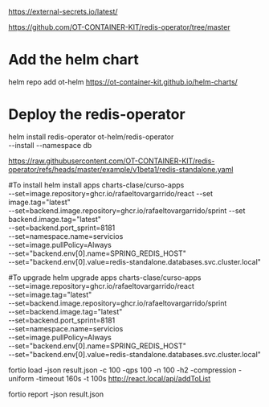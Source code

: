 https://external-secrets.io/latest/

https://github.com/OT-CONTAINER-KIT/redis-operator/tree/master

# Add the helm chart
helm repo add ot-helm https://ot-container-kit.github.io/helm-charts/

# Deploy the redis-operator

helm install redis-operator ot-helm/redis-operator \
  --install --namespace db

https://raw.githubusercontent.com/OT-CONTAINER-KIT/redis-operator/refs/heads/master/example/v1beta1/redis-standalone.yaml  


#To install
helm install   apps charts-clase/curso-apps  \
--set=image.repository=ghcr.io/rafaeltovargarrido/react  --set image.tag="latest" \
--set=backend.image.repository=ghcr.io/rafaeltovargarrido/sprint --set backend.image.tag="latest" \
--set=backend.port_sprint=8181 \
--set=namespace.name=servicios \
--set=image.pullPolicy=Always \
--set="backend.env[0].name=SPRING_REDIS_HOST" \
--set="backend.env[0].value=redis-standalone.databases.svc.cluster.local"

#To upgrade
helm upgrade apps charts-clase/curso-apps \
  --set=image.repository=ghcr.io/rafaeltovargarrido/react \
  --set=image.tag="latest" \
  --set=backend.image.repository=ghcr.io/rafaeltovargarrido/sprint \
  --set=backend.image.tag="latest" \
  --set=backend.port_sprint=8181 \
  --set=namespace.name=servicios \
  --set=image.pullPolicy=Always \
  --set="backend.env[0].name=SPRING_REDIS_HOST" \
  --set="backend.env[0].value=redis-standalone.databases.svc.cluster.local"

fortio load -json result.json -c 100 -qps 100 -n 100 -h2 -compression -uniform -timeout 160s -t 100s http://react.local/api/addToList

fortio report -json result.json